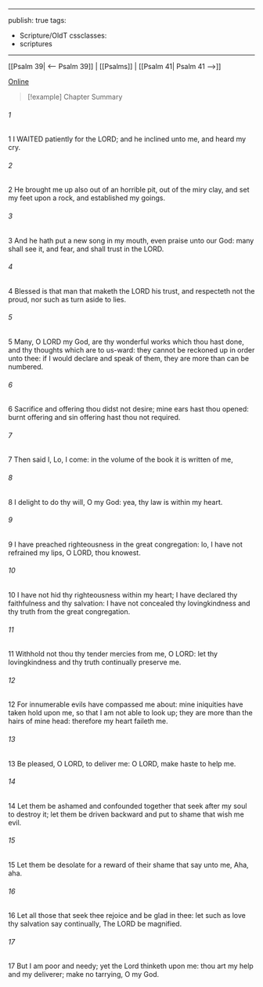 

---
publish: true
tags:
  - Scripture/OldT
cssclasses:
  - scriptures
---
[[Psalm 39| <-- Psalm 39]] | [[Psalms]] | [[Psalm 41| Psalm 41 -->]]

[Online](https://churchofjesuschrist.org/study/scriptures/ot/ps/40?lang=eng)

>[!example] Chapter Summary
>
###### 1
1 I WAITED patiently for the LORD; and he inclined unto me, and heard my cry.
###### 2
2 He brought me up also out of an horrible pit, out of the miry clay, and set my feet upon a rock, and established my goings.
###### 3
3 And he hath put a new song in my mouth, even praise unto our God: many shall see it, and fear, and shall trust in the LORD.
###### 4
4 Blessed is that man that maketh the LORD his trust, and respecteth not the proud, nor such as turn aside to lies.
###### 5
5 Many, O LORD my God, are thy wonderful works which thou hast done, and thy thoughts which are to us-ward: they cannot be reckoned up in order unto thee: if I would declare and speak of them, they are more than can be numbered.
###### 6
6 Sacrifice and offering thou didst not desire; mine ears hast thou opened: burnt offering and sin offering hast thou not required.
###### 7
7 Then said I, Lo, I come: in the volume of the book it is written of me,
###### 8
8 I delight to do thy will, O my God: yea, thy law is within my heart.
###### 9
9 I have preached righteousness in the great congregation: lo, I have not refrained my lips, O LORD, thou knowest.
###### 10
10 I have not hid thy righteousness within my heart; I have declared thy faithfulness and thy salvation: I have not concealed thy lovingkindness and thy truth from the great congregation.
###### 11
11 Withhold not thou thy tender mercies from me, O LORD: let thy lovingkindness and thy truth continually preserve me.
###### 12
12 For innumerable evils have compassed me about: mine iniquities have taken hold upon me, so that I am not able to look up; they are more than the hairs of mine head: therefore my heart faileth me.
###### 13
13 Be pleased, O LORD, to deliver me: O LORD, make haste to help me.
###### 14
14 Let them be ashamed and confounded together that seek after my soul to destroy it; let them be driven backward and put to shame that wish me evil.
###### 15
15 Let them be desolate for a reward of their shame that say unto me, Aha, aha.
###### 16
16 Let all those that seek thee rejoice and be glad in thee: let such as love thy salvation say continually, The LORD be magnified.
###### 17
17 But I am poor and needy; yet the Lord thinketh upon me: thou art my help and my deliverer; make no tarrying, O my God.



